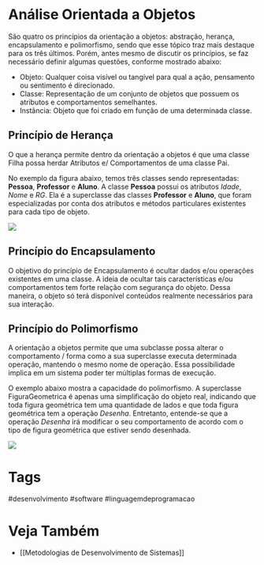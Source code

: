 # Análise Orientada a Objetos
São quatro os princípios da orientação a objetos: abstração, herança, encapsulamento e polimorfismo, sendo que esse tópico traz mais destaque para os três últimos. Porém, antes mesmo de discutir os princípios, se faz necessário definir algumas questões, conforme mostrado abaixo:
- Objeto: Qualquer coisa visível ou tangível para qual a ação, pensamento ou sentimento é direcionado.
- Classe: Representação de um conjunto de objetos que possuem os atributos e comportamentos semelhantes.
- Instância: Objeto que foi criado em função de uma determinada classe.

## Princípio de Herança
O que a herança permite dentro da orientação a objetos é que uma classe Filha possa herdar Atributos e/ Comportamentos de uma classe Pai.

No exemplo da figura abaixo, temos três classes sendo representadas: **Pessoa**, **Professor** e **Aluno**. A classe **Pessoa** possui os atributos _Idade_, _Nome_ e _RG_. Ela é a superclasse das classes **Professor** e **Aluno**, que foram especializadas por conta dos atributos e métodos particulares existentes para cada tipo de objeto.

![](https://i.imgur.com/enUJMOw.png)

## Princípio do Encapsulamento
O objetivo do princípio de Encapsulamento é ocultar dados e/ou operações existentes em uma classe. A ideia de ocultar tais características e/ou comportamentos tem forte relação com segurança do objeto. Dessa maneira, o objeto só terá disponível conteúdos realmente necessários para sua interação.

## Princípio do Polimorfismo
A orientação a objetos permite que uma subclasse possa alterar o comportamento / forma como a sua superclasse executa determinada operação, mantendo o mesmo nome de operação. Essa possibilidade implica em um sistema poder ter múltiplas formas de execução.

O exemplo abaixo mostra a capacidade do polimorfismo. A superclasse FiguraGeometrica é apenas uma simplificação do objeto real, indicando que toda figura geométrica tem uma quantidade de lados e que toda figura geométrica tem a operação _Desenha_. Entretanto, entende-se que a operação _Desenha_ irá modificar o seu comportamento de acordo com o tipo de figura geométrica que estiver sendo desenhada.

![](https://i.imgur.com/BQIFQGu.png)

# Tags
#desenvolvimento #software #linguagemdeprogramacao 
# Veja Também
- [[Metodologias de Desenvolvimento de Sistemas]]
